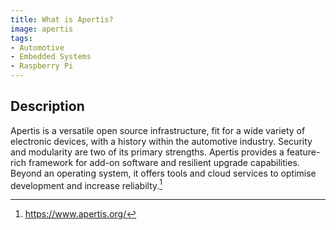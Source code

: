 ```yaml
---
title: What is Apertis?
image: apertis
tags:
- Automotive
- Embedded Systems
- Raspberry Pi
---
```

## Description

Apertis is a versatile open source infrastructure, fit for a wide variety of electronic devices, with a history within the automotive industry. Security and modularity are two of its primary strengths. Apertis provides a feature-rich framework for add-on software and resilient upgrade capabilities. Beyond an operating system, it offers tools and cloud services to optimise development and increase reliabilty.[^1]

[^1]: https://www.apertis.org/